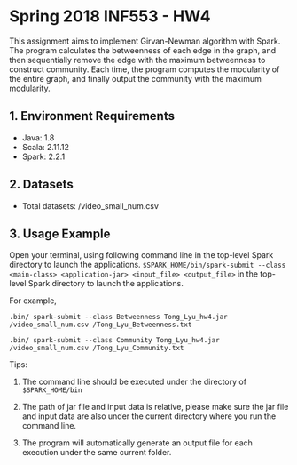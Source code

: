 # Spring 2018 INF553 - HW4
This assignment aims to implement Girvan-Newman algorithm with Spark. The program calculates the betweenness of each edge in the graph, and then sequentially remove the edge with the maximum betweenness to construct community. Each time, the program computes the modularity of the entire graph, and finally output the community with the maximum modularity.
## 1. Environment Requirements
* Java: 1.8
* Scala: 2.11.12
* Spark: 2.2.1 
## 2. Datasets
* Total datasets: /video_small_num.csv
## 3. Usage Example
Open your terminal, using following command line in the top-level Spark directory to launch the applications. 
`$SPARK_HOME/bin/spark-submit --class <main-class> <application-jar> <input_file> <output_file>`  in the top-level Spark directory to launch the applications. 

For example,

`.bin/ spark-submit --class Betweenness Tong_Lyu_hw4.jar /video_small_num.csv /Tong_Lyu_Betweenness.txt `

`.bin/ spark-submit --class Community Tong_Lyu_hw4.jar /video_small_num.csv /Tong_Lyu_Community.txt `

Tips:
1)	The command line should be executed under the directory of `$SPARK_HOME/bin`

2)	The path of jar file and input data is relative, please make sure the jar file and input data are also under the current directory where you run the command line.

3)	The program will automatically generate an output file for each execution under the same current folder.
